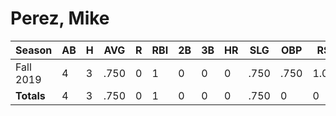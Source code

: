# Perez, Mike

| Season      | AB          | H           | AVG         | R           | RBI         | 2B          | 3B          | HR          | SLG         | OBP         | RSP         | SAF         | K           | BB          | PO          | A           | E           | FAVE        | IP          | H           | K           | BB          | R           | ER          | ERA         
| ----------- | ----------- | ----------- | ----------- | ----------- | ----------- | ----------- | ----------- | ----------- | ----------- | ----------- | ----------- | ----------- | ----------- | ----------- | ----------- | ----------- | ----------- | ----------- | ----------- | ----------- | ----------- | ----------- | ----------- | ----------- | ----------- 
| Fall 2019   | 4           | 3           | .750        | 0           | 1           | 0           | 0           | 0           | .750        | .750        | 1.000       | 0           | 0           | 0           | 0           | 0           | 0           | .000        | 0           | 0           | 0           | 0           | 0           | 0           | .000        
| **Totals**  | 4           | 3           | .750        | 0           | 1           | 0           | 0           | 0           | .750        | 0           | 0           | 0           | 0           | 0           | 0           | 0           | 0           | 0           | 0.0         | 0           | 0           | 0           | 0           | 0           | 0           
